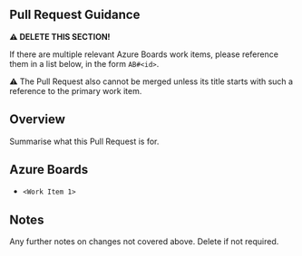 ## Pull Request Guidance

**⚠ DELETE THIS SECTION!**

If there are multiple relevant Azure Boards work items, please reference them in a list below, in the form `AB#<id>`.

⚠ The Pull Request also cannot be merged unless its title starts with such a reference to the primary work item.

## Overview

Summarise what this Pull Request is for.

## Azure Boards

-   `<Work Item 1>`

## Notes

Any further notes on changes not covered above. Delete if not required.
